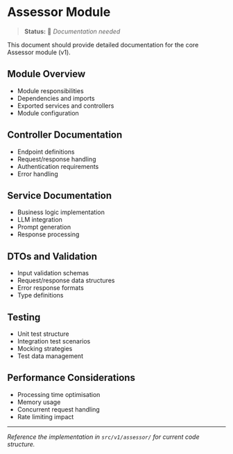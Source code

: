 # Assessor Module

> **Status:** 📝 _Documentation needed_

This document should provide detailed documentation for the core Assessor module (v1).

## Module Overview

- Module responsibilities
- Dependencies and imports
- Exported services and controllers
- Module configuration

## Controller Documentation

- Endpoint definitions
- Request/response handling
- Authentication requirements
- Error handling

## Service Documentation

- Business logic implementation
- LLM integration
- Prompt generation
- Response processing

## DTOs and Validation

- Input validation schemas
- Request/response data structures
- Error response formats
- Type definitions

## Testing

- Unit test structure
- Integration test scenarios
- Mocking strategies
- Test data management

## Performance Considerations

- Processing time optimisation
- Memory usage
- Concurrent request handling
- Rate limiting impact

---

_Reference the implementation in `src/v1/assessor/` for current code structure._
